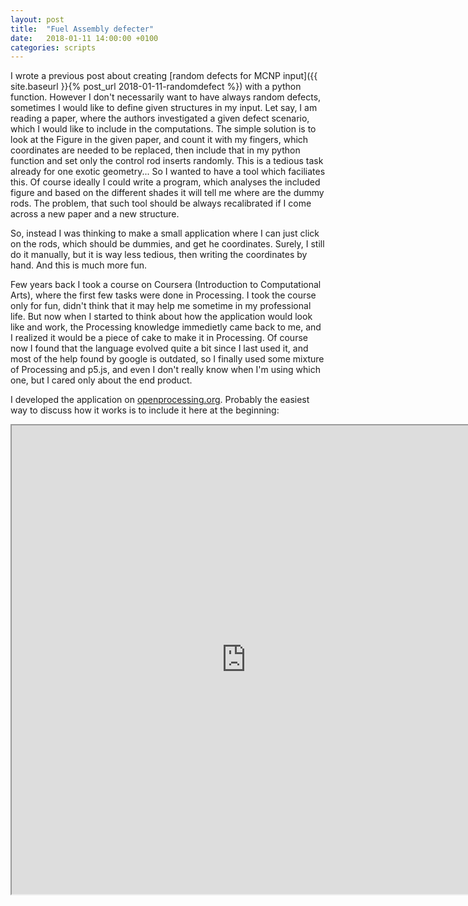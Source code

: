 ```yaml
---
layout: post
title:  "Fuel Assembly defecter"
date:   2018-01-11 14:00:00 +0100
categories: scripts
---
```


I wrote a previous post about creating [random defects for MCNP input]({{ site.baseurl }}{% post_url 2018-01-11-randomdefect %}) with a python function. However I don't necessarily want to have always random defects, sometimes I would like to define given structures in my input. Let say, I am reading a paper, where the authors investigated a given defect scenario, which I would like to include in the computations. The simple solution is to look at the Figure in the given paper, and count it with my fingers, which coordinates are needed to be replaced, then include that in my python function and set only the control rod inserts randomly. This is a tedious task already for one exotic geometry... So I wanted to have a tool which faciliates this. Of course ideally I could write a program, which analyses the included figure and based on the different shades it will tell me where are the dummy rods. The problem, that such tool should be always recalibrated if I come across a new paper and a new structure.

So, instead I was thinking to make a small application where I can just click on the rods, which should be dummies, and get he coordinates. Surely, I still do it manually, but it is way less tedious, then writing the coordinates by hand. And this is much more fun.

Few years back I took a course on Coursera (Introduction to Computational Arts), where the first few tasks were done in Processing. I took the course only for fun, didn't think that it may help me sometime in my professional life. But now when I started to think about how the application would look like and work, the Processing knowledge immedietly came back to me, and I realized it would be a piece of cake to make it in Processing. Of course now I found that the language evolved quite a bit since I last used it, and most of the help found by google is outdated, so I finally used some mixture of Processing and p5.js, and even I don't really know when I'm using which one, but I cared only about the end product.

I developed the application on [openprocessing.org](https://www.openprocessing.org/). Probably the easiest way to discuss how it works is to include it here at the beginning:

<iframe src="https://www.openprocessing.org/sketch/495110/embed/" width="750" height="750"></iframe>
